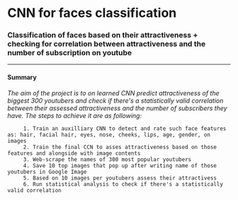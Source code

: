 # CNN for faces classification
### Classification of faces based on their attractiveness + checking for correlation between attractiveness and the number of subscription on youtube

------------------------------------------
#### Summary

*The aim of the project is to on learned CNN predict attractiveness of the biggest 300 youtubers and check if there's a statistically valid correlation between their assessed attractiveness and the number of subscribers they have. The steps to achieve it are as following:*


         1. Train an auxilliary CNN to detect and rate such face features as: hair, facial hair, eyes, nose, cheeks, lips, age, gender, on images
         2. Train the final CCN to asses attractiveness based on those features and alongside with image contents
         3. Web-scrape the names of 300 most popular youtubers
         4. Save 10 top images that pop up after writing name of those youtubers in Google Image
         5. Based on 10 images per youtubers assess their attractivess
         6. Run statistical analysis to check if there's a statistically valid correlation




